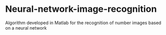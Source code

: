 # Neural-network-image-recognition
Algorithm developed in Matlab for the recognition of number images based on a neural network
